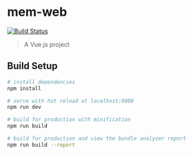 # mem-web

[![Build Status](https://travis-ci.org/BroProducts/mem-web.svg?branch=master)](https://travis-ci.org/BroProducts/mem-web)

> A Vue.js project

## Build Setup

``` bash
# install dependencies
npm install

# serve with hot reload at localhost:8080
npm run dev

# build for production with minification
npm run build

# build for production and view the bundle analyzer report
npm run build --report
```
